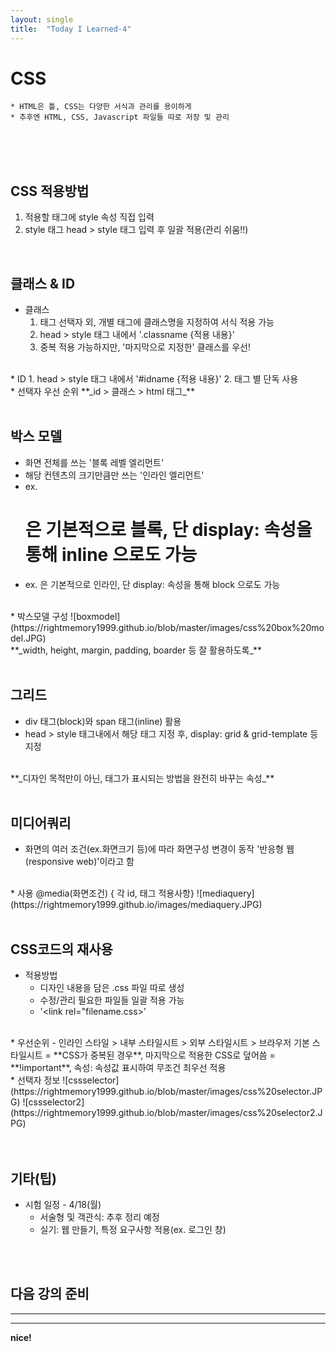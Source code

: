 ```yaml
---
layout: single
title:  "Today I Learned-4"
---
```


# CSS
	* HTML은 틀, CSS는 다양한 서식과 관리를 용이하게
	* 추후엔 HTML, CSS, Javascript 파일들 따로 저장 및 관리

<br>
<br>
<br>

## CSS 적용방법
  1. 적용할 태그에 style 속성 직접 입력
  2. style 태그
    head > style 태그 입력 후 일괄 적용(관리 쉬움!!)

<br>

## 클래스 & ID
  * 클래스
    1. 태그 선택자 외, 개별 태그에 클래스명을 지정하여 서식 적용 가능
    2. head > style 태그 내에서 '.classname {적용 내용}'
    3. 중복 적용 가능하지만, '마지막으로 지정한' 클래스를 우선! 
<br>
  * ID
    1. head > style 태그 내에서 '#idname {적용 내용}'
    2. 태그 별 단독 사용
<br>
  * 선택자 우선 순위
    **_id > 클래스 > html 태그_**
		
<br>
<br>

## 박스 모델	
  * 화면 전체를 쓰는 '블록 레벨 엘리먼트'
  * 해당 컨텐츠의 크기만큼만 쓰는 '인라인 엘리먼트'
  * ex. <h1>은 기본적으로 블록, 단 display: 속성을 통해 inline 으로도 가능
  * ex. <a>은 기본적으로 인라인, 단 display: 속성을 통해 block 으로도 가능
<br>
  * 박스모델 구성
![boxmodel](https://rightmemory1999.github.io/blob/master/images/css%20box%20model.JPG)
<br>
   **_width, height, margin, padding, boarder 등 잘 활용하도록_**

<br>
<br>	

## 그리드
  * div 태그(block)와 span 태그(inline) 활용
  * head > style 태그내에서 해당 태그 지정 후,
    display: grid & grid-template 등 지정
<br>   
 **_디자인 목적만이 아닌, 태그가 표시되는 방법을 완전히 바꾸는 속성_**

<br>
<br>	

## 미디어쿼리
  * 화면의 여러 조건(ex.화면크기 등)에 따라 화면구성 변경이 동작
    '반응형 웹(responsive web)'이라고 함
<br>
  * 사용
    @media(화면조건) { 각 id, 태그 적용사항}
![mediaquery](https://rightmemory1999.github.io/images/mediaquery.JPG)

<br>
<br>	

## CSS코드의 재사용
  * 적용방법
    - 디자인 내용을 담은 .css 파일 따로 생성
    - 수정/관리 필요한 파일들 일괄 적용 가능
    - '<link rel="filename.css>'
<br>
  * 우선순위
    - 인라인 스타일 > 내부 스타일시트 > 외부 스타일시트 > 브라우저 기본 스타일시트
      = **CSS가 중복된 경우**, 마지막으로 적용한 CSS로 덮어씀
      = **!important**, 속성: 속성값 표시하여 무조건 최우선 적용
<br>
    * 선택자 정보
![cssselector](https://rightmemory1999.github.io/blob/master/images/css%20selector.JPG)
![cssselector2](https://rightmemory1999.github.io/blob/master/images/css%20selector2.JPG)

	
		
<br>
<br>
<br>

## 기타(팁)
  * 시험 일정 - 4/18(월)
    - 서술형 및 객관식: 추후 정리 예정
    - 실기: 웹 만들기, 특정 요구사항 적용(ex. 로그인 창)

<br>
<br>


## 다음 강의 준비


* * *
* * *

**nice!**
